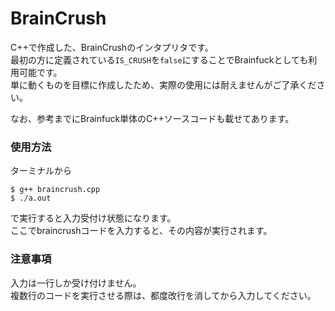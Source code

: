 # BrainCrush
C++で作成した、BrainCrushのインタプリタです。  
最初の方に定義されている```IS_CRUSH```を```false```にすることでBrainfuckとしても利用可能です。  
単に動くものを目標に作成したため、実際の使用には耐えませんがご了承ください。  

なお、参考までにBrainfuck単体のC++ソースコードも載せてあります。

### 使用方法
ターミナルから  

```
$ g++ braincrush.cpp
$ ./a.out
```

で実行すると入力受付け状態になります。  
ここでbraincrushコードを入力すると、その内容が実行されます。  

### 注意事項
入力は一行しか受け付けません。  
複数行のコードを実行させる際は、都度改行を消してから入力してください。
